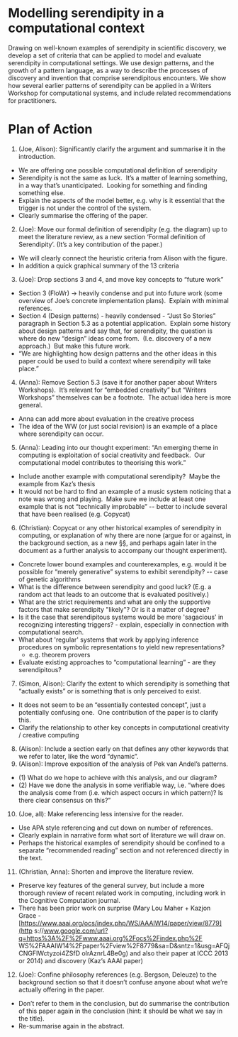 # Modelling serendipity in a computational context

Drawing on well-known examples of serendipity in scientific discovery,
we develop a set of criteria that can be applied to model and evaluate
serendipity in computational settings.  We use design patterns, and
the growth of a pattern language, as a way to describe the processes
of discovery and invention that comprise serendipitous encounters.  We
show how several earlier patterns of serendipity can be applied in a
Writers Workshop for computational systems, and include related
recommendations for practitioners.

# Plan of Action

1. (Joe, Alison): Significantly clarify the argument and summarise it in
the introduction.
 -   We are offering one possible computational definition of serendipity
 -   Serendipity is not the same as luck.  It’s a matter of learning
     something, in a way that’s unanticipated.  Looking for something and
     finding something else.
 -   Explain the aspects of the model better, e.g. why is it essential
     that the trigger is not under the control of the system.
 -   Clearly summarise the offering of the paper.
2. (Joe): Move our formal definition of serendipity (e.g. the diagram) up
to meet the literature review, as a new section ‘Formal definition of
Serendipity’. (It’s a key contribution of the paper.)
 -   We will clearly connect the heuristic criteria from Alison with the
     figure.
 -   In addition a quick graphical summary of the 13 criteria
3. (Joe): Drop sections 3 and 4, and move key concepts to “future work”
 -   Section 3 (FloWr) -\> heavily condense and put into future work
     (some overview of Joe’s concrete implementation plans).  Explain
     with minimal references.
 -   Section 4 (Design patterns) - heavily condensed - “Just So Stories”
     paragraph in Section 5.3 as a potential application.  Explain some
     history about design patterns and say that, for serendipity, the
     question is where do new “design” ideas come from.  (I.e. discovery
     of a new approach.)  But make this future work.
 -   “We are highlighting how design patterns and the other ideas in this
     paper could be used to build a context where serendipity will take
     place.”
4. (Anna): Remove Section 5.3 (save it for another paper about Writers
Workshops).  It’s relevant for “embedded creativity” but “Writers
Workshops” themselves can be a footnote.  The actual idea here is more
general.
 -   Anna can add more about evaluation in the creative process
 -   The idea of the WW (or just social revision) is an example of a
     place where serendipity can occur.
5. (Anna): Leading into our thought experiment: “An emerging theme in
computing is exploitation of social creativity and feedback.  Our
computational model contributes to theorising this work.”
 -   Include another example with computational serendipity?  Maybe the
     example from Kaz’s thesis
 -   It would not be hard to find an example of a music system noticing
     that a note was wrong and playing.  Make sure we include at least
     one example that is not “technically improbable” -- better to
     include several that have been realised (e.g. Copycat)
6. (Christian): Copycat or any other historical examples of serendipity
in computing, or explanation of why there are none (argue for or
against, in the background section, as a new §§, and perhaps again later
in the document as a further analysis to accompany our thought
experiment).
 -   Concrete lower bound examples and counterexamples, e.g. would it be
     possible for “merely generative” systems to exhibit serendipity? --
     case of genetic algorithms
 -   What is the difference between serendipity and good luck? (E.g. a
     random act that leads to an outcome that is evaluated positively.)
 -   What are the strict requirements and what are only the supportive
     factors that make serendipity "likely"? Or is it a matter of degree?
 -   Is it the case that serendipitous systems would be more 'sagacious'
     in recognizing interesting triggers? - explain, especially in
     connection with computational search.
 -   What about 'regular' systems that work by applying inference
     procedures on symbolic representations to yield new representations?
     - e.g. theorem provers
 -   Evaluate existing approaches to “computational learning” - are they
     serendipitous?
7. (Simon, Alison): Clarify the extent to which serendipity is something
that “actually exists” or is something that is only perceived to exist.
 -   It does not seem to be an “essentially contested concept”, just a
     potentially confusing one.  One contribution of the paper is to
     clarify this.
 -   Clarify the relationship to other key concepts in computational
     creativity / creative computing
8. (Alison): Include a section early on that defines any other keywords
that we refer to later, like the word “dynamic”.
9. (Alison): Improve exposition of the analysis of Pek van Andel’s
patterns.
 -   (1) What do we hope to achieve with this analysis, and our diagram?
 -   (2) Have we done the analysis in some verifiable way, i.e. “where
     does the analysis come from (i.e. which aspect occurs in which
     pattern)? Is there clear consensus on this?”
10. (Joe, all): Make referencing less intensive for the reader.
 -   Use APA style referencing and cut down on number of references.
 -   Clearly explain in narrative form what sort of literature we will
     draw on.
 -   Perhaps the historical examples of serendipity should be confined to
     a separate “recommended reading” section and not referenced directly
     in the text.
11. (Christian, Anna): Shorten and improve the literature review.
 -   Preserve key features of the general survey, but include a more
     thorough review of recent related work in computing, including work
     in the Cognitive Computation journal.
 -   There has been prior work on surprise (Mary Lou Maher + Kazjon
     Grace -
     [https://www.aaai.org/ocs/index.php/WS/AAAIW14/paper/view/8779](http
 s://www.google.com/url?q=https%3A%2F%2Fwww.aaai.org%2Focs%2Findex.php%2F
 WS%2FAAAIW14%2Fpaper%2Fview%2F8779&sa=D&sntz=1&usg=AFQjCNGFIWctyzoi4ZSfD
 oIrAznrL4Be0g) and
     also their paper at ICCC 2013 or 2014) and discovery (Kaz’s AAAI
     paper)
12. (Joe): Confine philosophy references (e.g. Bergson, Deleuze) to the
background section so that it doesn’t confuse anyone about what we’re
actually offering in the paper.
 -   Don’t refer to them in the conclusion, but do summarise the
     contribution of this paper again in the conclusion (hint: it should
     be what we say in the title).
 -   Re-summarise again in the abstract.


